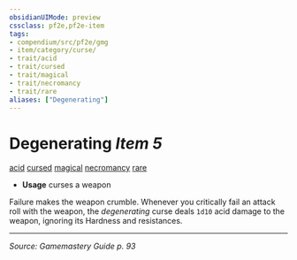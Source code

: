 ```yaml
---
obsidianUIMode: preview
cssclass: pf2e,pf2e-item
tags:
- compendium/src/pf2e/gmg
- item/category/curse/
- trait/acid
- trait/cursed
- trait/magical
- trait/necromancy
- trait/rare
aliases: ["Degenerating"]
---
```

# Degenerating *Item 5*  
[acid](acid.md "Acid Energy & Element Trait")  [cursed](cursed-gmg.md "Cursed Item Trait")  [magical](magical.md "Magical Item Trait")  [necromancy](necromancy.md "Necromancy School Trait")  [rare](rare.md "Rare Rarity Trait")  

- **Usage** curses a weapon

Failure makes the weapon crumble. Whenever you critically fail an attack roll with the weapon, the _degenerating_ curse deals `1d10` acid damage to the weapon, ignoring its Hardness and resistances.


---
*Source: Gamemastery Guide p. 93*